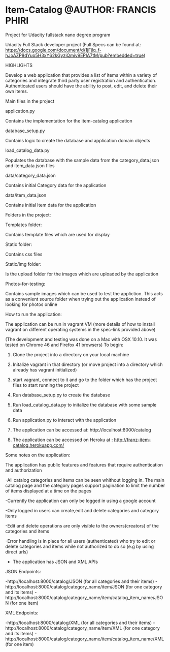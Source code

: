 # Item-Catalog @AUTHOR: FRANCIS PHIRI


Project for Udacity fullstack nano degree program

Udacity Full Stack developer project (Full Specs can be found at: https://docs.google.com/document/d/1jFjlq_f-hJoAZP8dYuo5H3xY62kGyziQmiv9EPIA7tM/pub?embedded=true)

HIGHLIGHTS

Develop a web application that provides a list of items within a variety of categories and integrate third party user registration and authentication. Authenticated users should have the ability to post, edit, and delete their own items.

Main files in the project

application.py

Contains the implementation for the item-catalog application

database_setup.py

Contains logic to create the database and application domain objects

load_catalog_data.py

Populates the database with the sample data from the category_data.json and item_data.json files

data/category_data.json

Contains initial Category data for the application

data/item_data.json

Contains initial Item data for the application


Folders in the project:

Templates folder:

Contains template files which are used for display

Static folder:

Contains css files

Static/img folder:

Is the upload folder for the  images which are uploaded by the application

Photos-for-testing:

Contains sample images which can be used to test the appliction. This acts as a convenient source folder when trying out the application instead of looking for photos online



How to run the application:

The application can be run in vagrant VM (more details of how to install vagrant on different operating systems in the spec-link provided above)

(The development and testing was done on a Mac with OSX 10.10. It was tested on Chrome 46 and Firefox 41 browsers)
To begin:
1. Clone the project into a directory on your local machine

2. Initalize vagrant in that directory (or move project into a directory which already has vagrant initialized)

3. start vagrant, connect to it and go to the folder which has the project files to start running the project

4. Run database_setup.py to create the database

5. Run load_catalog_data.py to initalize the database with some sample data

6. Run application.py to interact with the application

7. The application can be accessed at: http://localhost:8000/catalog

8. The application can be accessed on Heroku at : http://franz-item-catalog.herokuapp.com/


Some notes on the application:

The application has public features and features that require authentication and authorization

-All  catalog categories and items can be seen whithout logging in. The main catalog page and the category pages support pagination to limit the number of items displayed at a time on the pages

-Currently the application can only be logged in using a google account

-Only logged in users can create,edit and delete categories and category items

-Edit and delete operations are only visible to the owners(creators) of the categories and items

-Error handling is in place for all users (authenticated) who try to edit or delete categories and items while not authorized to do so (e.g by using direct urls)

- The application has JSON and XML APIs

JSON Endpoints:

-http://localhost:8000/catalog/JSON  (for all categories and their items)
-http://localhost:8000/catalog/category_name/item/JSON (for one category and its items)
-http://localhost:8000/catalog/category_name/item/catalog_item_name/JSON (for one item)

XML Endpoints:

-http://localhost:8000/catalog/XML  (for all categories and their items)
-http://localhost:8000/catalog/category_name/item/XML (for one category and its items)
-http://localhost:8000/catalog/category_name/item/catalog_item_name/XML (for one item)



